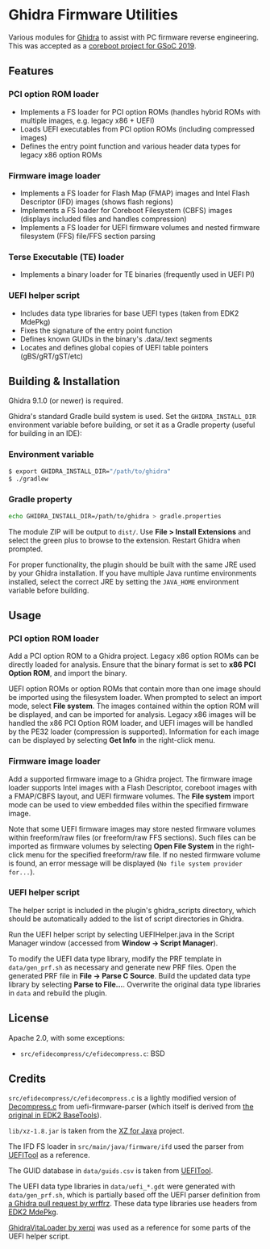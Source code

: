 Ghidra Firmware Utilities
=========================

Various modules for [Ghidra][1] to assist with PC firmware reverse engineering.
This was accepted as a [coreboot project for GSoC 2019][2].

## Features
### PCI option ROM loader
 - Implements a FS loader for PCI option ROMs (handles hybrid ROMs with
   multiple images, e.g. legacy x86 + UEFI)
 - Loads UEFI executables from PCI option ROMs (including compressed images)
 - Defines the entry point function and various header data types for legacy
   x86 option ROMs

### Firmware image loader
 - Implements a FS loader for Flash Map (FMAP) images and Intel Flash
   Descriptor (IFD) images (shows flash regions)
 - Implements a FS loader for Coreboot Filesystem (CBFS) images (displays
   included files and handles compression)
 - Implements a FS loader for UEFI firmware volumes and nested firmware
   filesystem (FFS) file/FFS section parsing

### Terse Executable (TE) loader
 - Implements a binary loader for TE binaries (frequently used in UEFI PI)

### UEFI helper script
 - Includes data type libraries for base UEFI types (taken from EDK2 MdePkg)
 - Fixes the signature of the entry point function
 - Defines known GUIDs in the binary's .data/.text segments
 - Locates and defines global copies of UEFI table pointers (gBS/gRT/gST/etc)

## Building & Installation
Ghidra 9.1.0 (or newer) is required.

Ghidra's standard Gradle build system is used. Set the `GHIDRA_INSTALL_DIR`
environment variable before building, or set it as a Gradle property (useful
for building in an IDE):

### Environment variable
```bash
$ export GHIDRA_INSTALL_DIR="/path/to/ghidra"
$ ./gradlew
```

### Gradle property
```bash
echo GHIDRA_INSTALL_DIR=/path/to/ghidra > gradle.properties
```

The module ZIP will be output to `dist/`. Use **File > Install Extensions** and
select the green plus to browse to the extension. Restart Ghidra when prompted.

For proper functionality, the plugin should be built with the same JRE used
by your Ghidra installation. If you have multiple Java runtime environments
installed, select the correct JRE by setting the `JAVA_HOME` environment
variable before building.

## Usage
### PCI option ROM loader
Add a PCI option ROM to a Ghidra project. Legacy x86 option ROMs can be
directly loaded for analysis. Ensure that the binary format is set to
**x86 PCI Option ROM**, and import the binary.

UEFI option ROMs or option ROMs that contain more than one image should be
imported using the filesystem loader. When prompted to select an import mode,
select **File system**. The images contained within the option ROM will be
displayed, and can be imported for analysis. Legacy x86 images will be handled
the x86 PCI Option ROM loader, and UEFI images will be handled by the PE32
loader (compression is supported). Information for each image can be displayed
by selecting **Get Info** in the right-click menu.

### Firmware image loader
Add a supported firmware image to a Ghidra project. The firmware image loader
supports Intel images with a Flash Descriptor, coreboot images with a FMAP/CBFS
layout, and UEFI firmware volumes. The **File system** import mode can be used
to view embedded files within the specified firmware image.

Note that some UEFI firmware images may store nested firmware volumes within
freeform/raw files (or freeform/raw FFS sections). Such files can be imported
as firmware volumes by selecting **Open File System** in the right-click menu
for the specified freeform/raw file. If no nested firmware volume is found, an
error message will be displayed (`No file system provider for...`).

### UEFI helper script
The helper script is included in the plugin's ghidra_scripts directory, which
should be automatically added to the list of script directories in Ghidra.

Run the UEFI helper script by selecting UEFIHelper.java in the Script Manager
window (accessed from **Window -> Script Manager**).

To modify the UEFI data type library, modify the PRF template in
`data/gen_prf.sh` as necessary and generate new PRF files. Open the generated
PRF file in **File -> Parse C Source**. Build the updated data type library
by selecting **Parse to File...**. Overwrite the original data type libraries
in `data` and rebuild the plugin.

## License
Apache 2.0, with some exceptions:

 - `src/efidecompress/c/efidecompress.c`: BSD

## Credits
`src/efidecompress/c/efidecompress.c` is a lightly modified version of
[Decompress.c][4] from uefi-firmware-parser (which itself is derived from
[the original in EDK2 BaseTools][5]).

`lib/xz-1.8.jar` is taken from the [XZ for Java][6] project.

The IFD FS loader in `src/main/java/firmware/ifd` used the parser from
[UEFITool][7] as a reference.

The GUID database in `data/guids.csv` is taken from [UEFITool][8].

The UEFI data type libraries in `data/uefi_*.gdt` were generated with
`data/gen_prf.sh`, which is partially based off the UEFI parser definition
from [a Ghidra pull request by wrffrz][9]. These data type libraries use
headers from [EDK2 MdePkg][10].

[GhidraVitaLoader by xerpi][11] was used as a reference for some parts of the
UEFI helper script.

[1]: https://ghidra-sre.org/
[2]: https://summerofcode.withgoogle.com/projects/#6413737605464064
[3]: https://github.com/danse-macabre/ida-efitools
[4]: https://github.com/theopolis/uefi-firmware-parser/blob/21106baf019db9dcd046a3c01ee7b32212de45a5/uefi_firmware/compression/Tiano/Decompress.c
[5]: https://github.com/tianocore/edk2/blob/2e351cbe8e190271b3716284fc1076551d005472/BaseTools/Source/C/Common/Decompress.c
[6]: https://tukaani.org/xz/java.html
[7]: https://github.com/LongSoft/UEFITool
[8]: https://github.com/LongSoft/UEFITool/blob/f863caac9df1c5258e9bcc0441a695b6a3bbaf7c/common/guids.csv
[9]: https://github.com/NationalSecurityAgency/ghidra/pull/501#issuecomment-498374810
[10]: https://github.com/tianocore/edk2/tree/d21e5dbbbf11589113d39619b3e01eb1e8966819/MdePkg/Include
[11]: https://github.com/xerpi/GhidraVitaLoader
